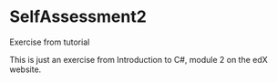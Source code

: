 # SelfAssessment2
Exercise from tutorial

This is just an exercise from Introduction to C#, module 2 on the edX website.
